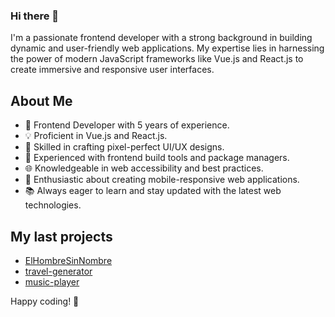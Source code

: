 
### Hi there 👋

I'm a passionate frontend developer with a strong background in building dynamic and user-friendly web applications. My expertise lies in harnessing the power of modern JavaScript frameworks like Vue.js and React.js to create immersive and responsive user interfaces.

## About Me

- 🚀 Frontend Developer with 5 years of experience.
- 💡 Proficient in Vue.js and React.js.
- 🎨 Skilled in crafting pixel-perfect UI/UX designs.
- 🔧 Experienced with frontend build tools and package managers.
- 🌐 Knowledgeable in web accessibility and best practices.
- 📱 Enthusiastic about creating mobile-responsive web applications.
- 📚 Always eager to learn and stay updated with the latest web technologies.

## My last projects

- [ElHombreSinNombre](https://github.com/ElHombreSinNombre/ElHombreSinNombre)
- [travel-generator](https://github.com/ElHombreSinNombre/travel-generator)
- [music-player](https://github.com/ElHombreSinNombre/music-player)

Happy coding! 🚀